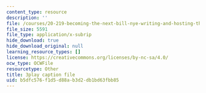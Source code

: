 ```yaml
---
content_type: resource
description: ''
file: /courses/20-219-becoming-the-next-bill-nye-writing-and-hosting-the-educational-show-january-iap-2015/b5dfc576f1d5d88ab3d2db1bd63fbb85_bB7KvV3tRZA.srt
file_size: 5591
file_type: application/x-subrip
hide_download: true
hide_download_original: null
learning_resource_types: []
license: https://creativecommons.org/licenses/by-nc-sa/4.0/
ocw_type: OCWFile
resourcetype: Other
title: 3play caption file
uid: b5dfc576-f1d5-d88a-b3d2-db1bd63fbb85
---
```

